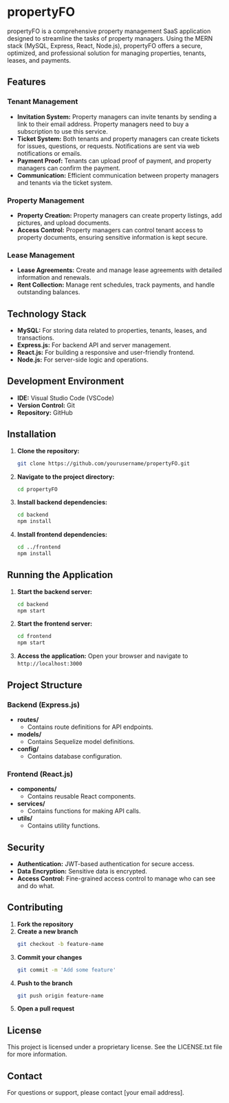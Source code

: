 # propertyFO

propertyFO is a comprehensive property management SaaS application designed to streamline the tasks of property managers. Using the MERN stack (MySQL, Express, React, Node.js), propertyFO offers a secure, optimized, and professional solution for managing properties, tenants, leases, and payments.

## Features

### Tenant Management
- **Invitation System:** Property managers can invite tenants by sending a link to their email address. Property managers need to buy a subscription to use this service.
- **Ticket System:** Both tenants and property managers can create tickets for issues, questions, or requests. Notifications are sent via web notifications or emails.
- **Payment Proof:** Tenants can upload proof of payment, and property managers can confirm the payment.
- **Communication:** Efficient communication between property managers and tenants via the ticket system.

### Property Management
- **Property Creation:** Property managers can create property listings, add pictures, and upload documents.
- **Access Control:** Property managers can control tenant access to property documents, ensuring sensitive information is kept secure.

### Lease Management
- **Lease Agreements:** Create and manage lease agreements with detailed information and renewals.
- **Rent Collection:** Manage rent schedules, track payments, and handle outstanding balances.

## Technology Stack

- **MySQL:** For storing data related to properties, tenants, leases, and transactions.
- **Express.js:** For backend API and server management.
- **React.js:** For building a responsive and user-friendly frontend.
- **Node.js:** For server-side logic and operations.

## Development Environment

- **IDE:** Visual Studio Code (VSCode)
- **Version Control:** Git
- **Repository:** GitHub

## Installation

1. **Clone the repository:**
    ```sh
    git clone https://github.com/yourusername/propertyFO.git
    ```
2. **Navigate to the project directory:**
    ```sh
    cd propertyFO
    ```
3. **Install backend dependencies:**
    ```sh
    cd backend
    npm install
    ```
4. **Install frontend dependencies:**
    ```sh
    cd ../frontend
    npm install
    ```

## Running the Application

1. **Start the backend server:**
    ```sh
    cd backend
    npm start
    ```
2. **Start the frontend server:**
    ```sh
    cd frontend
    npm start
    ```
3. **Access the application:**
    Open your browser and navigate to `http://localhost:3000`

## Project Structure

### Backend (Express.js)
- **routes/**
  - Contains route definitions for API endpoints.
- **models/**
  - Contains Sequelize model definitions.
- **config/**
  - Contains database configuration.

### Frontend (React.js)
- **components/**
  - Contains reusable React components.
- **services/**
  - Contains functions for making API calls.
- **utils/**
  - Contains utility functions.

## Security

- **Authentication:** JWT-based authentication for secure access.
- **Data Encryption:** Sensitive data is encrypted.
- **Access Control:** Fine-grained access control to manage who can see and do what.

## Contributing

1. **Fork the repository**
2. **Create a new branch**
    ```sh
    git checkout -b feature-name
    ```
3. **Commit your changes**
    ```sh
    git commit -m 'Add some feature'
    ```
4. **Push to the branch**
    ```sh
    git push origin feature-name
    ```
5. **Open a pull request**

## License

This project is licensed under a proprietary license. See the LICENSE.txt file for more information.

## Contact

For questions or support, please contact [your email address].
